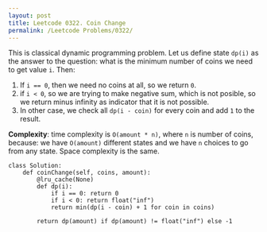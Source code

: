 ```yaml
---
layout: post
title: Leetcode 0322. Coin Change
permalink: /Leetcode Problems/0322/
---
```


This is classical dynamic programming problem. Let us define state `dp(i)` as the answer to the question: what is the minimum number of coins we need to get value `i`. Then:

1. If `i == 0`, then we need no coins at all, so we return `0`.
2. if `i < 0`, so we are trying to make negative sum, which is not posible, so we return minus infinity as indicator that it is not possible.
3. In other case, we check all `dp(i - coin)` for every coin and add `1` to the result.

**Complexity**: time complexity is `O(amount * n)`, where `n` is number of coins, because: we have `O(amount)` different states and we have `n` choices to go from any state. Space complexity is the same.

```
class Solution:
    def coinChange(self, coins, amount):
        @lru_cache(None)
        def dp(i):
            if i == 0: return 0
            if i < 0: return float("inf")
            return min(dp(i - coin) + 1 for coin in coins)
        
        return dp(amount) if dp(amount) != float("inf") else -1
```